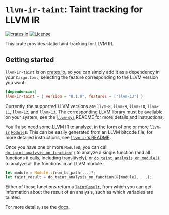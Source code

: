 # `llvm-ir-taint`: Taint tracking for LLVM IR

[![crates.io](https://img.shields.io/crates/v/llvm-ir-taint.svg)](https://crates.io/crates/llvm-ir-taint)
[![License](https://img.shields.io/badge/license-MIT-blue.svg)](https://raw.githubusercontent.com/cdisselkoen/llvm-ir-taint/main/LICENSE)

This crate provides static taint-tracking for LLVM IR.

## Getting started

`llvm-ir-taint` is on [crates.io](https://crates.io/crates/llvm-ir-taint),
so you can simply add it as a dependency in your `Cargo.toml`, selecting the
feature corresponding to the LLVM version you want:
```toml
[dependencies]
llvm-ir-taint = { version = "0.1.0", features = ["llvm-13"] }
```
Currently, the supported LLVM versions are `llvm-8`, `llvm-9`, `llvm-10`,
`llvm-11`, `llvm-12`, and `llvm-13`.
The corresponding LLVM library must be available on your system; see the
[`llvm-sys`] README for more details and instructions.

You'll also need some LLVM IR to analyze, in the form of one or more [`llvm-ir`]
[`Module`]s.
This can be easily generated from an LLVM bitcode file; for more detailed
instructions, see [`llvm-ir`'s README](https://crates.io/crates/llvm-ir).

Once you have one or more `Module`s, you can call
[`do_taint_analysis_on_function()`] to analyze a single function (and all
functions it calls, including transitively), or
[`do_taint_analysis_on_module()`] to analyze all the functions in an LLVM
module.
```rust
let module = Module::from_bc_path(...)?;
let taint_result = do_taint_analysis_on_function(&[module], ...);
```
Either of these functions return a [`TaintResult`], from which you can get
information about the result of an analysis, such as which variables are
tainted.

For more details, see the [docs](https://docs.rs/llvm-ir-taint).

[`llvm-ir`]: https://crates.io/crates/llvm-ir
[`llvm-sys`]: https://crates.io/crates/llvm-sys
[`Module`]: https://docs.rs/llvm-ir/0.8.1/llvm_ir/module/struct.Module.html
[`do_taint_analysis_on_function()`]: https://docs.rs/llvm-ir-taint/latest/llvm_ir_taint/fn.do_taint_analysis_on_function.html
[`do_taint_analysis_on_module()`]: https://docs.rs/llvm-ir-taint/latest/llvm_ir_taint/fn.do_taint_analysis_on_module.html
[`TaintResult`]: https://docs.rs/llvm-ir-taint/latest/llvm_ir_taint/struct.TaintResult.html
